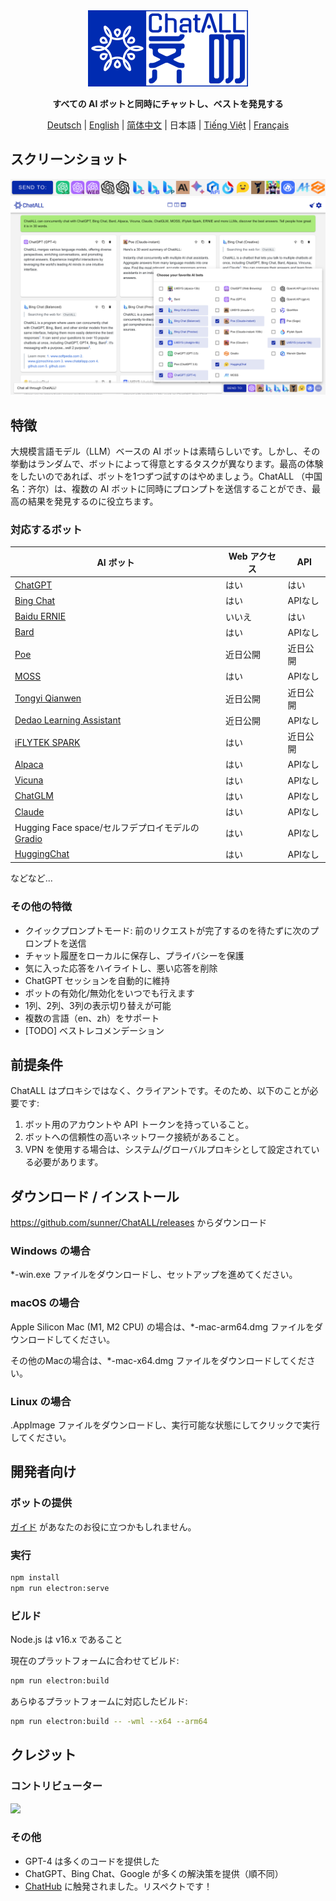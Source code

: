 <div align="center">
  <img src="src/assets/logo-cover.png" width=256></img>
  <p><strong>すべての AI ボットと同時にチャットし、ベストを発見する</strong></p>

[Deutsch](README_DE-DE.md) | [English](README.md) | [简体中文](README_ZH-CN.md) | 日本語 | [Tiếng Việt](README_VI-VN.md) | [Français](README_FR-FR.md)

</div>

## スクリーンショット

![Screenshot](screenshots/screenshot-2.png?raw=true)
![Screenshot](screenshots/screenshot-1.png?raw=true)

## 特徴

大規模言語モデル（LLM）ベースの AI ボットは素晴らしいです。しかし、その挙動はランダムで、ボットによって得意とするタスクが異なります。最高の体験をしたいのであれば、ボットを1つずつ試すのはやめましょう。ChatALL （中国名：齐尔）は、複数の AI ボットに同時にプロンプトを送信することができ、最高の結果を発見するのに役立ちます。

### 対応するボット

| AI ボット                                                                  | Web アクセス  | API         |
| ------------------------------------------------------------------------- | ----------- | ----------- |
| [ChatGPT](https://chat.openai.com)                                        | はい         | はい         |
| [Bing Chat](https://www.bing.com/new)                                     | はい         | APIなし      |
| [Baidu ERNIE](https://yiyan.baidu.com/)                                   | いいえ       | はい         |
| [Bard](https://bard.google.com/)                                          | はい         | APIなし      |
| [Poe](https://poe.com/)                                                   | 近日公開     | 近日公開     |
| [MOSS](https://moss.fastnlp.top/)                                         | はい         | APIなし      |
| [Tongyi Qianwen](http://tongyi.aliyun.com/)                               | 近日公開     | 近日公開     |
| [Dedao Learning Assistant](https://ai.dedao.cn/)                          | 近日公開     | APIなし      |
| [iFLYTEK SPARK](http://xinghuo.xfyun.cn/)                                 | はい         | 近日公開     |
| [Alpaca](https://crfm.stanford.edu/2023/03/13/alpaca.html)                | はい         | APIなし      |
| [Vicuna](https://lmsys.org/blog/2023-03-30-vicuna/)                       | はい         | APIなし      |
| [ChatGLM](https://chatglm.cn/blog)                                        | はい         | APIなし      |
| [Claude](https://www.anthropic.com/index/introducing-claude)              | はい         | APIなし      |
| Hugging Face space/セルフデプロイモデルの [Gradio](https://gradio.app/)       | はい         | APIなし      |
| [HuggingChat](https://huggingface.co/chat/)                               | はい         | APIなし      |

などなど...

### その他の特徴

- クイックプロンプトモード: 前のリクエストが完了するのを待たずに次のプロンプトを送信
- チャット履歴をローカルに保存し、プライバシーを保護
- 気に入った応答をハイライトし、悪い応答を削除
- ChatGPT セッションを自動的に維持
- ボットの有効化/無効化をいつでも行えます
- 1列、2列、3列の表示切り替えが可能
- 複数の言語（en、zh）をサポート
- [TODO] ベストレコメンデーション

## 前提条件

ChatALL はプロキシではなく、クライアントです。そのため、以下のことが必要です:

1. ボット用のアカウントや API トークンを持っていること。
2. ボットへの信頼性の高いネットワーク接続があること。
3. VPN を使用する場合は、システム/グローバルプロキシとして設定されている必要があります。

## ダウンロード / インストール

https://github.com/sunner/ChatALL/releases からダウンロード

### Windows の場合

\*-win.exe ファイルをダウンロードし、セットアップを進めてください。

### macOS の場合

Apple Silicon Mac (M1, M2 CPU) の場合は、\*-mac-arm64.dmg ファイルをダウンロードしてください。

その他のMacの場合は、\*-mac-x64.dmg ファイルをダウンロードしてください。

### Linux の場合

.AppImage ファイルをダウンロードし、実行可能な状態にしてクリックで実行してください。

## 開発者向け

### ボットの提供

[ガイド](https://github.com/sunner/ChatALL/wiki/%E5%A6%82%E4%BD%95%E6%B7%BB%E5%8A%A0%E4%B8%80%E4%B8%AA%E6%96%B0%E7%9A%84-AI-%E5%AF%B9%E8%AF%9D%E6%9C%BA%E5%99%A8%E4%BA%BA) があなたのお役に立つかもしれません。

### 実行

```bash
npm install
npm run electron:serve
```

### ビルド

Node.js は v16.x であること

現在のプラットフォームに合わせてビルド:

```bash
npm run electron:build
```

あらゆるプラットフォームに対応したビルド:

```bash
npm run electron:build -- -wml --x64 --arm64
```

## クレジット

### コントリビューター

<a href="https://github.com/sunner/ChatALL/graphs/contributors">
  <img src="https://contrib.rocks/image?repo=sunner/ChatALL" />
</a>

### その他

- GPT-4 は多くのコードを提供した
- ChatGPT、Bing Chat、Google が多くの解決策を提供（順不同）
- [ChatHub](https://github.com/chathub-dev/chathub) に触発されました。リスペクトです！
